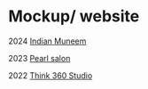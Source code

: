 # Mockup/ website 
2024
[Indian Muneem](https://indianmuneem.com/)

2023
[Pearl salon](https://pearlsalon.com.au/)

2022
[Think 360 Studio](https://think360studio.com/)




